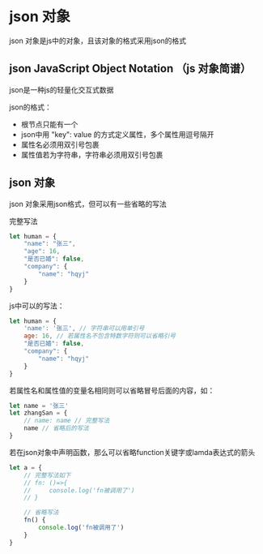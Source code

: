 # json 对象
json 对象是js中的对象，且该对象的格式采用json的格式

## json JavaScript Object Notation （js 对象简谱）
json是一种js的轻量化交互式数据

json的格式：
- 根节点只能有一个
- json中用 "key": value 的方式定义属性，多个属性用逗号隔开
- 属性名必须用双引号包裹
- 属性值若为字符串，字符串必须用双引号包裹

## json 对象
json 对象采用json格式，但可以有一些省略的写法

完整写法
```js
let human = {
    "name": "张三",
    "age": 16,
    "是否已婚": false,
    "company": {
        "name": "hqyj"
    }
}
```

js中可以的写法：
```js
let human = {
    'name': '张三', // 字符串可以用单引号
    age: 16, // 若属性名不包含特数字符则可以省略引号
    "是否已婚": false,
    "company": {
        "name": "hqyj"
    }
}
```

若属性名和属性值的变量名相同则可以省略冒号后面的内容，如：
```js
let name = '张三'
let zhangSan = {
    // name: name // 完整写法
    name // 省略后的写法
}
```

若在json对象中声明函数，那么可以省略function关键字或lamda表达式的箭头
```js
let a = {
    // 完整写法如下
    // fn: ()=>{
    //     console.log('fn被调用了')
    // }

    // 省略写法
    fn() {
        console.log('fn被调用了')
    }
}
```